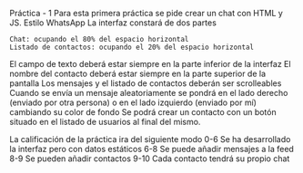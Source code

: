 Práctica - 1
Para esta primera práctica se pide crear un chat con HTML y JS. Estilo WhatsApp
La interfaz constará de dos partes

    Chat: ocupando el 80% del espacio horizontal
    Listado de contactos: ocupando el 20% del espacio horizontal

El campo de texto deberá estar siempre en la parte inferior de la interfaz
El nombre del contacto deberá estar siempre en la parte superior de la pantalla
Los mensajes y el listado de contactos deberán ser scrolleables
Cuando se envía un mensaje aleatoriamente se pondrá en el lado derecho (enviado por otra persona) o en el lado izquierdo (enviado por mí) cambiando su color de fondo
Se podrá crear un contacto con un botón situado en el listado de usuarios al final del mismo.

La calificación de la práctica ira del siguiente modo
0-6 Se ha desarrollado la interfaz pero con datos estáticos
6-8 Se puede añadir mensajes a la feed
8-9 Se pueden añadir contactos
9-10 Cada contacto tendrá su propio chat

